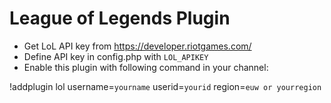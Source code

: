 # League of Legends Plugin

- Get LoL API key from https://developer.riotgames.com/
- Define API key in config.php with `LOL_APIKEY`
- Enable this plugin with following command in your channel:

!addplugin lol username=`yourname` userid=`yourid` region=`euw or yourregion`